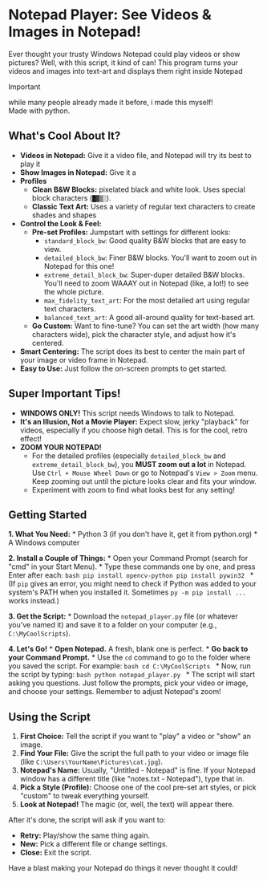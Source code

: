 # Notepad Player: See Videos & Images in Notepad!

Ever thought your trusty Windows Notepad could play videos or show pictures? Well, with this script, it kind of can! This program turns your videos and images into text-art and displays them right inside Notepad

> [!Important]
> while many people already made it before, i made this myself!\
> Made with python.
## What's Cool About It?

*   **Videos in Notepad:** Give it a video file, and Notepad will try its best to play it
*   **Show Images in Notepad:** Give it a 
*   **Profiles**
    *   **Clean B&W Blocks:** pixelated black and white look. Uses special block characters (`█▓▒░`).
    *   **Classic Text Art:** Uses a variety of regular text characters to create shades and shapes
*   **Control the Look & Feel:**
    *   **Pre-set Profiles:** Jumpstart with settings for different looks:
        *   `standard_block_bw`: Good quality B&W blocks that are easy to view.
        *   `detailed_block_bw`: Finer B&W blocks. You'll want to zoom out in Notepad for this one!
        *   `extreme_detail_block_bw`: Super-duper detailed B&W blocks. You'll need to zoom WAAAY out in Notepad (like, a lot!) to see the whole picture.
        *   `max_fidelity_text_art`: For the most detailed art using regular text characters.
        *   `balanced_text_art`: A good all-around quality for text-based art.
    *   **Go Custom:** Want to fine-tune? You can set the art width (how many characters wide), pick the character style, and adjust how it's centered.
*   **Smart Centering:** The script does its best to center the main part of your image or video frame in Notepad.
*   **Easy to Use:** Just follow the on-screen prompts to get started.

## Super Important Tips!

*   **WINDOWS ONLY!** This script needs Windows to talk to Notepad.
*   **It's an Illusion, Not a Movie Player:** Expect slow, jerky "playback" for videos, especially if you choose high detail. This is for the cool, retro effect!
*   **ZOOM YOUR NOTEPAD!**
    *   For the detailed profiles (especially `detailed_block_bw` and `extreme_detail_block_bw`), you **MUST zoom out a lot** in Notepad. Use `Ctrl + Mouse Wheel Down` or go to Notepad's `View > Zoom` menu. Keep zooming out until the picture looks clear and fits your window.
    *   Experiment with zoom to find what looks best for any setting!

## Getting Started

**1. What You Need:**
    *   Python 3 (if you don't have it, get it from python.org)
    *   A Windows computer

**2. Install a Couple of Things:**
    *   Open your Command Prompt (search for "cmd" in your Start Menu).
    *   Type these commands one by one, and press Enter after each:
        ```bash
        pip install opencv-python
        pip install pywin32
        ```
    *   (If `pip` gives an error, you might need to check if Python was added to your system's PATH when you installed it. Sometimes `py -m pip install ...` works instead.)

**3. Get the Script:**
    *   Download the `notepad_player.py` file (or whatever you've named it) and save it to a folder on your computer (e.g., `C:\MyCoolScripts`).

**4. Let's Go!**
    *   **Open Notepad.** A fresh, blank one is perfect.
    *   **Go back to your Command Prompt.**
    *   Use the `cd` command to go to the folder where you saved the script. For example:
        ```bash
        cd C:\MyCoolScripts
        ```
    *   Now, run the script by typing:
        ```bash
        python notepad_player.py
        ```
    *   The script will start asking you questions. Just follow the prompts, pick your video or image, and choose your settings. Remember to adjust Notepad's zoom!

## Using the Script

1.  **First Choice:** Tell the script if you want to "play" a video or "show" an image.
2.  **Find Your File:** Give the script the full path to your video or image file (like `C:\Users\YourName\Pictures\cat.jpg`).
3.  **Notepad's Name:** Usually, "Untitled - Notepad" is fine. If your Notepad window has a different title (like "notes.txt - Notepad"), type that in.
4.  **Pick a Style (Profile):** Choose one of the cool pre-set art styles, or pick "custom" to tweak everything yourself.
5.  **Look at Notepad!** The magic (or, well, the text) will appear there.

After it's done, the script will ask if you want to:
*   **Retry:** Play/show the same thing again.
*   **New:** Pick a different file or change settings.
*   **Close:** Exit the script.

Have a blast making your Notepad do things it never thought it could!
